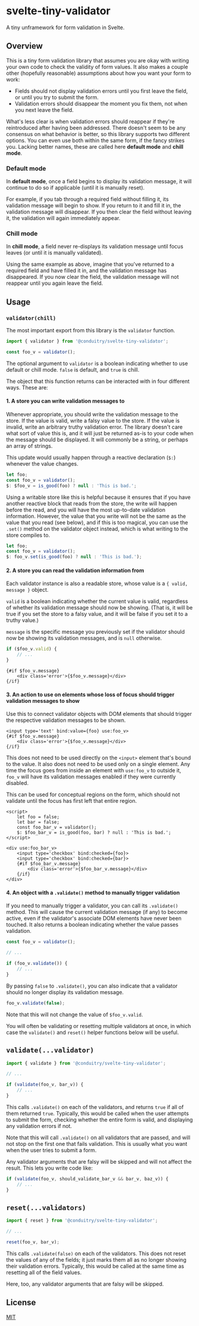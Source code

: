 # svelte-tiny-validator

A tiny unframework for form validation in Svelte.

## Overview

This is a tiny form validation library that assumes you are okay with writing your own code to check the validity of form values. It also makes a couple other (hopefully reasonable) assumptions about how you want your form to work:

- Fields should not display validation errors until you first leave the field, or until you try to submit the form.
- Validation errors should disappear the moment you fix them, not when you next leave the field.

What's less clear is when validation errors should reappear if they're reintroduced after having been addressed. There doesn't seem to be any consensus on what behavior is better, so this library supports two different options. You can even use both within the same form, if the fancy strikes you. Lacking better names, these are called here __default mode__ and __chill mode__.

### Default mode

In __default mode__, once a field begins to display its validation message, it will continue to do so if applicable (until it is manually reset).

For example, if you tab through a required field without filling it, its validation message will begin to show. If you return to it and fill it in, the validation message will disappear. If you then clear the field without leaving it, the validation will again immediately appear.

### Chill mode

In __chill mode__, a field never re-displays its validation message until focus leaves (or until it is manually validated).

Using the same example as above, imagine that you've returned to a required field and have filled it in, and the validation message has disappeared. If you now clear the field, the validation message will not reappear until you again leave the field.

## Usage

### `validator(chill)`

The most important export from this library is the `validator` function.

```js
import { validator } from '@conduitry/svelte-tiny-validator';

const foo_v = validator();
```

The optional argument to `validator` is a boolean indicating whether to use default or chill mode. `false` is default, and `true` is chill.

The object that this function returns can be interacted with in four different ways. These are:

#### 1. A store you can write validation messages to

Whenever appropriate, you should write the validation message to the store. If the value is valid, write a falsy value to the store. If the value is invalid, write an arbitrary truthy validation error. The library doesn't care what sort of value this is, and it will just be returned as-is to your code when the message should be displayed. It will commonly be a string, or perhaps an array of strings.

This update would usually happen through a reactive declaration (`$:`) whenever the value changes.

```js
let foo;
const foo_v = validator();
$: $foo_v = is_good(foo) ? null : 'This is bad.';
```

Using a writable store like this is helpful because it ensures that if you have another reactive block that reads from the store, the write will happen before the read, and you will have the most up-to-date validation information. However, the value that you write will not be the same as the value that you read (see below), and if this is too magical, you can use the `.set()` method on the validator object instead, which is what writing to the store compiles to.

```js
let foo;
const foo_v = validator();
$: foo_v.set(is_good(foo) ? null : 'This is bad.');
```

#### 2. A store you can read the validation information from

Each validator instance is also a readable store, whose value is a `{ valid, message }` object.

`valid` is a boolean indicating whether the current value is valid, regardless of whether its validation message should now be showing. (That is, it will be true if you set the store to a falsy value, and it will be false if you set it to a truthy value.)

`message` is the specific message you previously set if the validator should now be showing its validation messages, and is `null` otherwise.

```js
if ($foo_v.valid) {
	// ...
}
```

```svelte
{#if $foo_v.message}
	<div class='error'>{$foo_v.message}</div>
{/if}
```

#### 3. An action to use on elements whose loss of focus should trigger validation messages to show

Use this to connect validator objects with DOM elements that should trigger the respective validation messages to be shown.

```svelte
<input type='text' bind:value={foo} use:foo_v>
{#if $foo_v.message}
	<div class='error'>{$foo_v.message}</div>
{/if}
```

This does not need to be used directly on the `<input>` element that's bound to the value. It also does not need to be used only on a single element. Any time the focus goes from inside an element with `use:foo_v` to outside it, `foo_v` will have its validation messages enabled if they were currently disabled.

This can be used for conceptual regions on the form, which should not validate until the focus has first left that entire region.

```svelte
<script>
	let foo = false;
	let bar = false;
	const foo_bar_v = validator();
	$: $foo_bar_v = is_good(foo, bar) ? null : 'This is bad.';
</script>

<div use:foo_bar_v>
	<input type='checkbox' bind:checked={foo}>
	<input type='checkbox' bind:checked={bar}>
	{#if $foo_bar_v.message}
		<div class='error'>{$foo_bar_v.message}</div>
	{/if}
</div>
```

#### 4. An object with a `.validate()` method to manually trigger validation

If you need to manually trigger a validator, you can call its `.validate()` method. This will cause the current validation message (if any) to become active, even if the validator's associate DOM elements have never been touched. It also returns a boolean indicating whether the value passes validation.

```js
const foo_v = validator();

// ...

if (foo_v.validate()) {
	// ...
}
```

By passing `false` to `.validate()`, you can also indicate that a validator should no longer display its validation message.

```js
foo_v.validate(false);
```

Note that this will not change the value of `$foo_v.valid`.

You will often be validating or resetting multiple validators at once, in which case the `validate()` and `reset()` helper functions below will be useful.

## `validate(...validator)`

```js
import { validate } from '@conduitry/svelte-tiny-validator';

// ...

if (validate(foo_v, bar_v)) {
	// ...
}
```

This calls `.validate()` on each of the validators, and returns `true` if all of them returned `true`. Typically, this would be called when the user attempts to submit the form, checking whether the entire form is valid, and displaying any validation errors if not.

Note that this will call `.validate()` on all validators that are passed, and will not stop on the first one that fails validation. This is usually what you want when the user tries to submit a form.

Any validator arguments that are falsy will be skipped and will not affect the result. This lets you write code like:

```js
if (validate(foo_v, should_validate_bar_v && bar_v, baz_v)) {
	// ...
}
```

## `reset(...validators)`

```js
import { reset } from '@conduitry/svelte-tiny-validator';

// ...

reset(foo_v, bar_v);
```

This calls `.validate(false)` on each of the validators. This does not reset the values of any of the fields; it just marks them all as no longer showing their validation errors. Typically, this would be called at the same time as resetting all of the field values.

Here, too, any validator arguments that are falsy will be skipped.

## License

[MIT](LICENSE)
